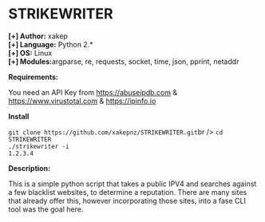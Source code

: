 # STRIKEWRITER

<b>[+] Author:</b> xakep<br />
<b>[+] Language:</b> Python 2.*<br />
<b>[+] OS:</b> Linux<br />
<b>[+] Modules:</b>argparse, re, requests, socket, time, json, pprint, netaddr<br />

<b>Requirements:</b>

You need an API Key from https://abuseipdb.com & https://www.virustotal.com & https://ipinfo.io

<b>Install</b>

```git clone https://github.com/xakepnz/STRIKEWRITER.git```br />
<code>cd STRIKEWRITER</code><br />
<code>./strikewriter -i 1.2.3.4</code>

<b>Description:</b>

This is a simple python script that takes a public IPV4 and searches against a few blacklist websites, to determine a reputation.
There are many sites that already offer this, however incorporating those sites, into a fase CLI tool was the goal here.
